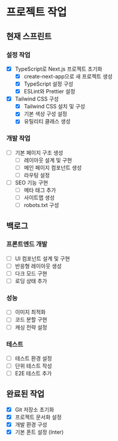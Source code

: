 # 프로젝트 작업

## 현재 스프린트

### 설정 작업
- [x] TypeScript로 Next.js 프로젝트 초기화
  - [x] create-next-app으로 새 프로젝트 생성
  - [x] TypeScript 설정 구성
  - [x] ESLint와 Prettier 설정

- [x] Tailwind CSS 구성
  - [x] Tailwind CSS 설치 및 구성
  - [x] 기본 색상 구성 설정
  - [x] 유틸리티 클래스 생성

### 개발 작업
- [ ] 기본 페이지 구조 생성
  - [ ] 레이아웃 설계 및 구현
  - [ ] 메인 페이지 컴포넌트 생성
  - [ ] 라우팅 설정

- [ ] SEO 기능 구현
  - [ ] 메타 태그 추가
  - [ ] 사이트맵 생성
  - [ ] robots.txt 구성

## 백로그

### 프론트엔드 개발
- [ ] UI 컴포넌트 설계 및 구현
- [ ] 반응형 레이아웃 생성
- [ ] 다크 모드 구현
- [ ] 로딩 상태 추가

### 성능
- [ ] 이미지 최적화
- [ ] 코드 분할 구현
- [ ] 캐싱 전략 설정

### 테스트
- [ ] 테스트 환경 설정
- [ ] 단위 테스트 작성
- [ ] E2E 테스트 추가

## 완료된 작업
- [x] Git 저장소 초기화
- [x] 프로젝트 문서화 설정
- [x] 개발 환경 구성
- [x] 기본 폰트 설정 (Inter) 